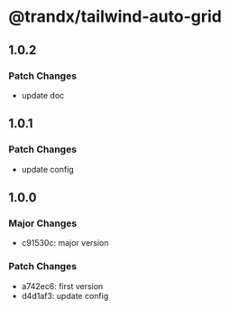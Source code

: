 # @trandx/tailwind-auto-grid

## 1.0.2

### Patch Changes

- update doc

## 1.0.1

### Patch Changes

- update config

## 1.0.0

### Major Changes

- c91530c: major version

### Patch Changes

- a742ec6: first version
- d4d1af3: update config
